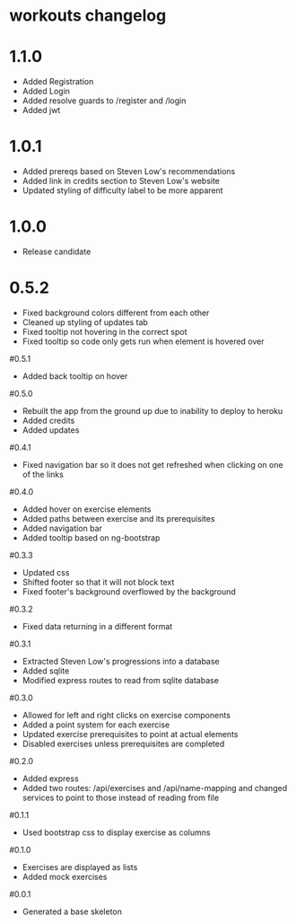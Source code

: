 # workouts changelog #

# 1.1.0
 - Added Registration
 - Added Login
 - Added resolve guards to /register and /login
 - Added jwt

# 1.0.1
 - Added prereqs based on Steven Low's recommendations
 - Added link in credits section to Steven Low's website
 - Updated styling of difficulty label to be more apparent

# 1.0.0
 - Release candidate

# 0.5.2
 - Fixed background colors different from each other
 - Cleaned up styling of updates tab
 - Fixed tooltip not hovering in the correct spot
 - Fixed tooltip so code only gets run when element is hovered over

#0.5.1
 - Added back tooltip on hover

#0.5.0
 - Rebuilt the app from the ground up due to inability to deploy to heroku
 - Added credits
 - Added updates

#0.4.1
 - Fixed navigation bar so it does not get refreshed when clicking on one of the links

#0.4.0
 - Added hover on exercise elements
 - Added paths between exercise and its prerequisites
 - Added navigation bar
 - Added tooltip based on ng-bootstrap

#0.3.3
 - Updated css
 - Shifted footer so that it will not block text
 - Fixed footer's background overflowed by the background

#0.3.2
 - Fixed data returning in a different format

#0.3.1
 - Extracted Steven Low's progressions into a database
 - Added sqlite
 - Modified express routes to read from sqlite database

#0.3.0
 - Allowed for left and right clicks on exercise components
 - Added a point system for each exercise
 - Updated exercise prerequisites to point at actual elements
 - Disabled exercises unless prerequisites are completed
 
#0.2.0
 - Added express
 - Added two routes: /api/exercises and /api/name-mapping and changed services to point to those instead of reading from file
 
#0.1.1
 - Used bootstrap css to display exercise as columns
 
#0.1.0
 - Exercises are displayed as lists
 - Added mock exercises

#0.0.1
 - Generated a base skeleton
